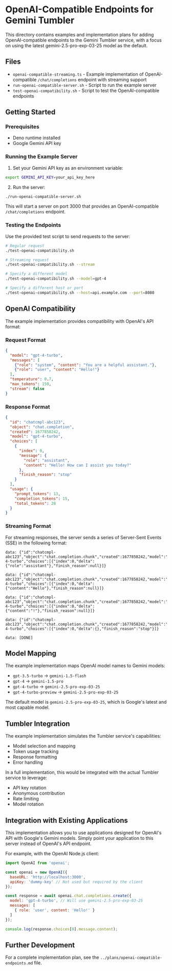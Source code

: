 # OpenAI-Compatible Endpoints for Gemini Tumbler

This directory contains examples and implementation plans for adding OpenAI-compatible endpoints to the Gemini Tumbler service, with a focus on using the latest gemini-2.5-pro-exp-03-25 model as the default.

## Files

- `openai-compatible-streaming.ts` - Example implementation of OpenAI-compatible `/chat/completions` endpoint with streaming support
- `run-openai-compatible-server.sh` - Script to run the example server
- `test-openai-compatibility.sh` - Script to test the OpenAI-compatible endpoints

## Getting Started

### Prerequisites

- Deno runtime installed
- Google Gemini API key

### Running the Example Server

1. Set your Gemini API key as an environment variable:

```bash
export GEMINI_API_KEY=your_api_key_here
```

2. Run the server:

```bash
./run-openai-compatible-server.sh
```

This will start a server on port 3000 that provides an OpenAI-compatible `/chat/completions` endpoint.

### Testing the Endpoints

Use the provided test script to send requests to the server:

```bash
# Regular request
./test-openai-compatibility.sh

# Streaming request
./test-openai-compatibility.sh --stream

# Specify a different model
./test-openai-compatibility.sh --model=gpt-4

# Specify a different host or port
./test-openai-compatibility.sh --host=api.example.com --port=8080
```

## OpenAI Compatibility

The example implementation provides compatibility with OpenAI's API format:

### Request Format

```json
{
  "model": "gpt-4-turbo",
  "messages": [
    {"role": "system", "content": "You are a helpful assistant."},
    {"role": "user", "content": "Hello!"}
  ],
  "temperature": 0.7,
  "max_tokens": 150,
  "stream": false
}
```

### Response Format

```json
{
  "id": "chatcmpl-abc123",
  "object": "chat.completion",
  "created": 1677858242,
  "model": "gpt-4-turbo",
  "choices": [
    {
      "index": 0,
      "message": {
        "role": "assistant",
        "content": "Hello! How can I assist you today?"
      },
      "finish_reason": "stop"
    }
  ],
  "usage": {
    "prompt_tokens": 13,
    "completion_tokens": 15,
    "total_tokens": 28
  }
}
```

### Streaming Format

For streaming responses, the server sends a series of Server-Sent Events (SSE) in the following format:

```
data: {"id":"chatcmpl-abc123","object":"chat.completion.chunk","created":1677858242,"model":"gpt-4-turbo","choices":[{"index":0,"delta":{"role":"assistant"},"finish_reason":null}]}

data: {"id":"chatcmpl-abc123","object":"chat.completion.chunk","created":1677858242,"model":"gpt-4-turbo","choices":[{"index":0,"delta":{"content":"Hello"},"finish_reason":null}]}

data: {"id":"chatcmpl-abc123","object":"chat.completion.chunk","created":1677858242,"model":"gpt-4-turbo","choices":[{"index":0,"delta":{"content":"!"},"finish_reason":null}]}

data: {"id":"chatcmpl-abc123","object":"chat.completion.chunk","created":1677858242,"model":"gpt-4-turbo","choices":[{"index":0,"delta":{},"finish_reason":"stop"}]}

data: [DONE]
```

## Model Mapping

The example implementation maps OpenAI model names to Gemini models:

- `gpt-3.5-turbo` → `gemini-1.5-flash`
- `gpt-4` → `gemini-1.5-pro`
- `gpt-4-turbo` → `gemini-2.5-pro-exp-03-25`
- `gpt-4-turbo-preview` → `gemini-2.5-pro-exp-03-25`

The default model is `gemini-2.5-pro-exp-03-25`, which is Google's latest and most capable model.

## Tumbler Integration

The example implementation simulates the Tumbler service's capabilities:

- Model selection and mapping
- Token usage tracking
- Response formatting
- Error handling

In a full implementation, this would be integrated with the actual Tumbler service to leverage:

- API key rotation
- Anonymous contribution
- Rate limiting
- Model rotation

## Integration with Existing Applications

This implementation allows you to use applications designed for OpenAI's API with Google's Gemini models. Simply point your application to this server instead of OpenAI's API endpoint.

For example, with the OpenAI Node.js client:

```javascript
import OpenAI from 'openai';

const openai = new OpenAI({
  baseURL: 'http://localhost:3000',
  apiKey: 'dummy-key' // Not used but required by the client
});

const response = await openai.chat.completions.create({
  model: 'gpt-4-turbo', // Will use gemini-2.5-pro-exp-03-25
  messages: [
    { role: 'user', content: 'Hello!' }
  ]
});

console.log(response.choices[0].message.content);
```

## Further Development

For a complete implementation plan, see the `../plans/openai-compatible-endpoints.md` file.
